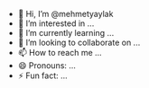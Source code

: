 - 👋 Hi, I’m @mehmetyaylak
- 👀 I’m interested in ...
- 🌱 I’m currently learning ...
- 💞️ I’m looking to collaborate on ...
- 📫 How to reach me ...
- 😄 Pronouns: ...
- ⚡ Fun fact: ...

<!---
mehmetyaylak/mehmetyaylak is a ✨ special ✨ repository because its `README.md` (this file) appears on your GitHub profile.
You can click the Preview link to take a look at your changes.
--->
